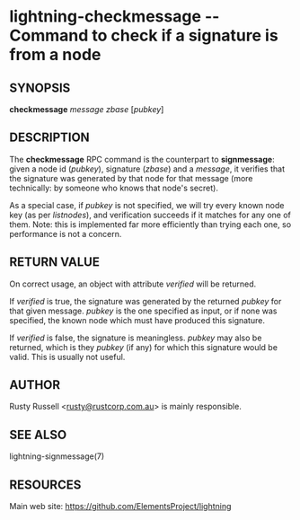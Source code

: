 lightning-checkmessage -- Command to check if a signature is from a node
=====================================================================

SYNOPSIS
--------

**checkmessage** *message* *zbase* \[*pubkey*\]

DESCRIPTION
-----------

The **checkmessage** RPC command is the counterpart to
**signmessage**: given a node id (*pubkey*), signature (*zbase*) and a
*message*, it verifies that the signature was generated by that node
for that message (more technically: by someone who knows that node's
secret).

As a special case, if *pubkey* is not specified, we will try every
known node key (as per *listnodes*), and verification succeeds if it
matches for any one of them.  Note: this is implemented far more
efficiently than trying each one, so performance is not a concern.

RETURN VALUE
------------

On correct usage, an object with attribute *verified* will be
returned.

If *verified* is true, the signature was generated by the returned
*pubkey* for that given message.  *pubkey* is the one specified as
input, or if none was specified, the known node which must have
produced this signature.

If *verified* is false, the signature is meaningless.  *pubkey* may
also be returned, which is they *pubkey* (if any) for which this
signature would be valid.  This is usually not useful.

AUTHOR
------

Rusty Russell <<rusty@rustcorp.com.au>> is mainly responsible.

SEE ALSO
--------

lightning-signmessage(7)

RESOURCES
---------

Main web site: <https://github.com/ElementsProject/lightning>

